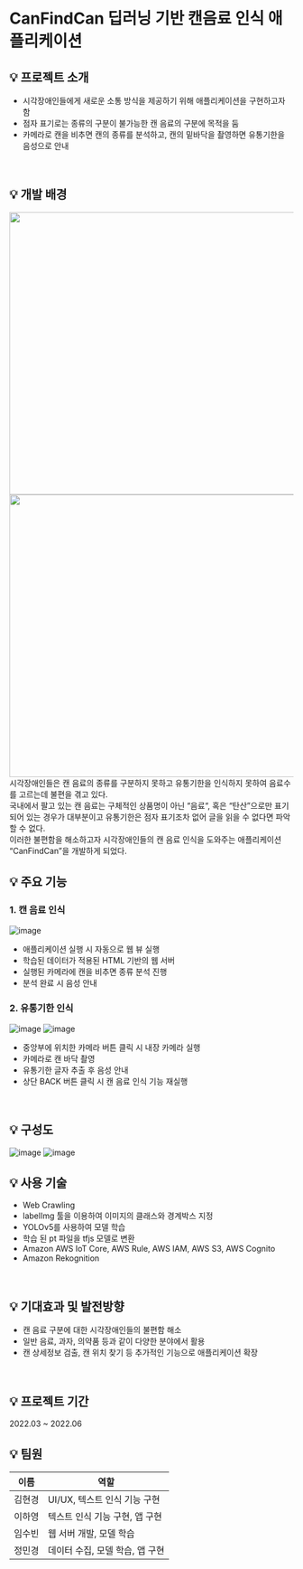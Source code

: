 # CanFindCan 딥러닝 기반 캔음료 인식 애플리케이션

## 💡 프로젝트 소개
- 시각장애인들에게 새로운 소통 방식을 제공하기 위해 애플리케이션을 구현하고자 함
- 점자 표기로는 종류의 구분이 불가능한 캔 음료의 구분에 목적을 둠
- 카메라로 캔을 비추면 캔의 종류를 분석하고, 캔의 밑바닥을 촬영하면 유통기한을 음성으로 안내
<br/>

## 💡 개발 배경
<img src="https://user-images.githubusercontent.com/88569472/203055052-8023b95d-f4ab-4a0f-809e-28f3d639ee0d.png" width="850" height="500">
<img src="https://user-images.githubusercontent.com/88569472/203055161-21ca38c8-a0a2-4d50-aff3-a9bc0130c6bc.png" width="850" height="500">
시각장애인들은 캔 음료의 종류를 구분하지 못하고 유통기한을 인식하지 못하여 음료수를 고르는데 불편을 겪고 있다.
<br/>
국내에서 팔고 있는 캔 음료는 구체적인 상품명이 아닌 “음료“, 혹은 “탄산”으로만 표기되어 있는 경우가 대부분이고 유통기한은 점자 표기조차 없어 글을 읽을 수 없다면 파악할 수 없다.
<br/>
이러한 불편함을 해소하고자 시각장애인들의 캔 음료 인식을 도와주는 애플리케이션 “CanFindCan”을 개발하게 되었다.
<br/>

## 💡 주요 기능
### 1. 캔 음료 인식
![image](https://user-images.githubusercontent.com/88569472/203058225-991607c8-d69c-4920-85fa-ae562edbccc8.png)
- 애플리케이션 실행 시 자동으로 웹 뷰 실행
- 학습된 데이터가 적용된 HTML 기반의 웹 서버
- 실행된 카메라에 캔을 비추면 종류 분석 진행
- 분석 완료 시 음성 안내

### 2. 유통기한 인식
![image](https://user-images.githubusercontent.com/88569472/203058374-ff09671b-a44b-4d90-9d7d-41504c6f0a16.png)
![image](https://user-images.githubusercontent.com/88569472/203058501-286a6035-0d46-4aaf-a861-8bed711f121a.png)
- 중앙부에 위치한 카메라 버튼 클릭 시 내장 카메라 실행
- 카메라로 캔 바닥 촬영
- 유통기한 글자 추출 후 음성 안내
- 상단 BACK 버튼 클릭 시 캔 음료 인식 기능 재실행
<br/>

## 💡 구성도
![image](https://user-images.githubusercontent.com/88569472/203058916-f8b371b0-55fe-4704-af7a-5659f0b1fb63.png)
![image](https://user-images.githubusercontent.com/88569472/203058972-6ebb2030-fed5-48f7-92da-1deb67ce2176.png)
<br/>

## 💡 사용 기술
- Web Crawling
- labelImg 툴을 이용하여 이미지의 클래스와 경계박스 지정
- YOLOv5를 사용하여 모델 학습
- 학습 된 pt 파일을 tfjs 모델로 변환
- Amazon AWS IoT Core, AWS Rule, AWS IAM, AWS S3, AWS Cognito
- Amazon Rekognition
<br/>

## 💡 기대효과 및 발전방향
- 캔 음료 구분에 대한 시각장애인들의 불편함 해소
- 일반 음료, 과자, 의약품 등과 같이 다양한 분야에서 활용
- 캔 상세정보 검출, 캔 위치 찾기 등 추가적인 기능으로 애플리케이션 확장
<br/>

## 💡 프로젝트 기간
2022.03 ~ 2022.06
</br>

## 💡 팀원
|이름|역할|
|----|-------|
|김현경|UI/UX, 텍스트 인식 기능 구현|
|이하영|텍스트 인식 기능 구현, 앱 구현|
|임수빈|웹 서버 개발, 모델 학습|
|정민경|데이터 수집, 모델 학습, 앱 구현|


